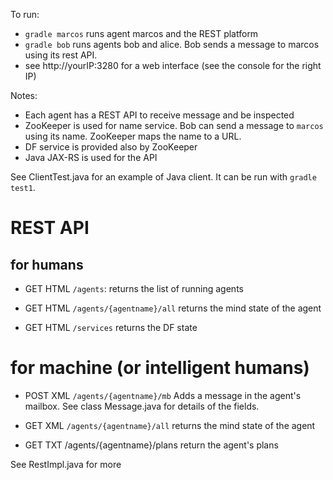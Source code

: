 To run:
* `gradle marcos` runs agent marcos and the REST platform
* `gradle bob` runs agents bob and alice. Bob sends a message to marcos using its rest API.
* see http://yourIP:3280 for a web interface (see the console for the right IP)

Notes:
* Each agent has a REST API to receive message and be inspected
* ZooKeeper is used for name service. Bob can send a message to `marcos` using its name. ZooKeeper maps the name to a URL.
* DF service is provided also by ZooKeeper
* Java JAX-RS is used for the API

See ClientTest.java for an example of Java client. It can be run with `gradle test1`.

# REST API

## for humans

* GET HTML `/agents`:
    returns the list of running agents

* GET HTML `/agents/{agentname}/all`
    returns the mind state of the agent

* GET HTML `/services`
    returns the DF state

# for machine (or intelligent humans)

* POST XML `/agents/{agentname}/mb`
    Adds a message in the agent's mailbox. See class Message.java for details of the fields.

* GET XML `/agents/{agentname}/all`
    returns the mind state of the agent

* GET TXT /agents/{agentname}/plans
    return the agent's plans

See RestImpl.java for more
